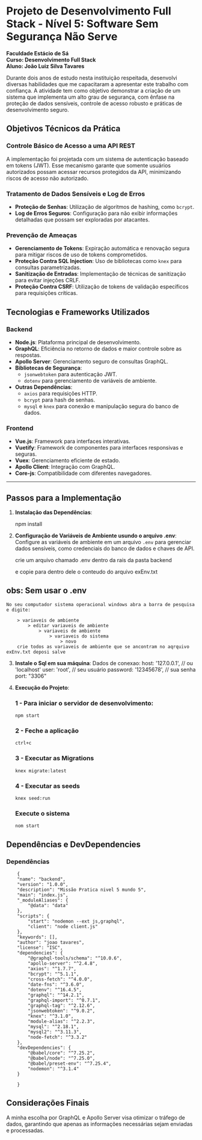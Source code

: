 # Projeto de Desenvolvimento Full Stack - Nível 5: Software Sem Segurança Não Serve

**Faculdade Estácio de Sá**  
**Curso: Desenvolvimento Full Stack**  
**Aluno: João Luiz Silva Tavares**

Durante dois anos de estudo nesta instituição respeitada, desenvolvi diversas habilidades que me capacitaram a apresentar este trabalho com confiança. A atividade tem como objetivo demonstrar a criação de um sistema que implementa um alto grau de segurança, com ênfase na proteção de dados sensíveis, controle de acesso robusto e práticas de desenvolvimento seguro.

## Objetivos Técnicos da Prática

### Controle Básico de Acesso a uma API REST

A implementação foi projetada com um sistema de autenticação baseado em tokens (JWT). Esse mecanismo garante que somente usuários autorizados possam acessar recursos protegidos da API, minimizando riscos de acesso não autorizado.

### Tratamento de Dados Sensíveis e Log de Erros

- **Proteção de Senhas**: Utilização de algoritmos de hashing, como `bcrypt`.
- **Log de Erros Seguros**: Configuração para não exibir informações detalhadas que possam ser exploradas por atacantes.

### Prevenção de Ameaças

- **Gerenciamento de Tokens**: Expiração automática e renovação segura para mitigar riscos de uso de tokens comprometidos.
- **Proteção Contra SQL Injection**: Uso de bibliotecas como `knex` para consultas parametrizadas.
- **Sanitização de Entradas**: Implementação de técnicas de sanitização para evitar injeções CRLF.
- **Proteção Contra CSRF**: Utilização de tokens de validação específicos para requisições críticas.

## Tecnologias e Frameworks Utilizados

### Backend

- **Node.js**: Plataforma principal de desenvolvimento.
- **GraphQL**: Eficiência no retorno de dados e maior controle sobre as respostas.
- **Apollo Server**: Gerenciamento seguro de consultas GraphQL.
- **Bibliotecas de Segurança**:
  - `jsonwebtoken` para autenticação JWT.
  - `dotenv` para gerenciamento de variáveis de ambiente.
- **Outras Dependências**:
  - `axios` para requisições HTTP.
  - `bcrypt` para hash de senhas.
  - `mysql` e `knex` para conexão e manipulação segura do banco de dados.

### Frontend

- **Vue.js**: Framework para interfaces interativas.
- **Vuetify**: Framework de componentes para interfaces responsivas e seguras.
- **Vuex**: Gerenciamento eficiente de estado.
- **Apollo Client**: Integração com GraphQL.
- **Core-js**: Compatibilidade com diferentes navegadores.

---

## Passos para a Implementação

1.  **Instalação das Dependências**:

    npm install

2.  **Configuração de Variáveis de Ambiente usundo o arquivo .env**:
    Configure as variáveis de ambiente em um arquivo `.env` para gerenciar dados sensíveis, como credenciais do banco de dados e chaves de API.

    crie um arquivo chamado .env dentro da rais da pasta backend

    e copie para dentro dele o conteudo do arquivo exEnv.txt

## obs: Sem usar o .env

    No seu computador sistema operacional windows abra a barra de pesquisa e digite:

        > variaveis de ambiente
            > editar variaveis de ambiente
                > variaveis de ambiente
                    > variaveis do sistema
                        > novo
        crie todos as variaveis de ambiente que se ancontram no aqrquivo exEnv.txt deposi salve

3.  **Instale o Sql em sua máquina**:
    Dados de conexao:
    host: '127.0.0.1', // ou 'localhost'
    user: 'root', // seu usuário
    password: '12345678', // sua senha
    port: "3306"

4.  **Execução do Projeto**:

    ### 1 - Para iniciar o servidor de desenvolvimento:

        npm start

    ### 2 - Feche a aplicação

        ctrl+c

    ### 3 - Executar as Migrations

        knex migrate:latest

    ### 4 - Executar as seeds

        knex seed:run

    ### Execute o sistema

        nom start

## Dependências e DevDependencies

### Dependências

        {
        "name": "backend",
        "version": "1.0.0",
        "description": "Missão Pratica nivel 5 mundo 5",
        "main": "index.js",
        "_moduleAliases": {
            "@data": "data"
        },
        "scripts": {
            "start": "nodemon --ext js,graphql",
            "client": "node client.js"
        },
        "keywords": [],
        "author": "joao tavares",
        "license": "ISC",
        "dependencies": {
            "@graphql-tools/schema": "^10.0.6",
            "apollo-server": "^2.4.8",
            "axios": "^1.7.7",
            "bcrypt": "^5.1.1",
            "cross-fetch": "^4.0.0",
            "date-fns": "^3.6.0",
            "dotenv": "^16.4.5",
            "graphql": "^14.2.1",
            "graphql-import": "^0.7.1",
            "graphql-tag": "^2.12.6",
            "jsonwebtoken": "^9.0.2",
            "knex": "^3.1.0",
            "module-alias": "^2.2.3",
            "mysql": "^2.18.1",
            "mysql2": "^3.11.3",
            "node-fetch": "^3.3.2"
        },
        "devDependencies": {
            "@babel/core": "^7.25.2",
            "@babel/node": "^7.25.0",
            "@babel/preset-env": "^7.25.4",
            "nodemon": "^3.1.4"
        }

        }

## Considerações Finais

A minha escolha por GraphQL e Apollo Server visa otimizar o tráfego de dados, garantindo que apenas as informações necessárias sejam enviadas e processadas.
